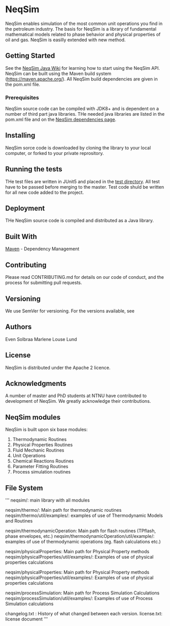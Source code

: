 # NeqSim
NeqSim enables simulation of the most common unit operations you find in the petroleum industry. 
The basis for NeqSim is a library of fundamental mathematical models related to phase behavior and physical properties of oil and gas.  NeqSim is easilly extended with new method.

## Getting Started
See the [NeqSim Java Wiki](https://github.com/equinor/neqsimsource/wiki) for learning how to start using the NeqSim API.
NeqSim can be built using the Maven build system (https://maven.apache.org/). All NeqSim build dependencies are given in the pom.xml file.

### Prerequisites
NeqSim source code can be compiled with JDK8+ and is dependent on a number of third part java libraries. THe needed java libraries are listed in the pom.xml file and on the [NeqSim dependencies page](https://github.com/equinor/neqsimsource/network/dependencies).

## Installing
NeqSim sorce code is downloaded by cloning the library to your local computer, or forked to your private reprository.

## Running the tests
THe test files are written in JUnit5 and placed in the [test directory](https://github.com/equinor/neqsimsource/tree/master/src/test). All test have to be passed before merging to the master. Test code shuld be written for all new code added to the project. 

## Deployment
THe NeqSim source code is compiled and distributed as a Java library.

## Built With
[Maven](https://maven.apache.org/) - Dependency Management

## Contributing
Please read CONTRIBUTING.md for details on our code of conduct, and the process for submitting pull requests.

## Versioning
We use SemVer for versioning. For the versions available, see

## Authors
Even Solbraa
Marlene Louse Lund

## License
NeqSim is distributed under the Apache 2 licence.

## Acknowledgments
A number of master and PhD students at NTNU have contributed to development of NeqSim. We greatly acknowledge their contributions.


## NeqSim modules
NeqSim is built upon six base modules:
1. Thermodynamic Routines
2. Physical Properties Routines
3. Fluid Mechanic Routines
4. Unit Operations
5. Chemical Reactions Routines
6. Parameter Fitting Routines
7. Process simulation routines


## File System
'''
neqsim/: main library with all modules 

neqsim/thermo/: Main path for thermodynamic routines
neqsim/thermo/util/examples/: examples of use of Thermodynamic Models and Routines

neqsim/thermodynamicOperation: Main path for flash routines (TPflash, phase envelopes, etc.)
neqsim/thermodynamicOperation/util/example/: examples of use of thermodynamic operations (eg. flash calculations etc.)

neqsim/physicalProperties: Main path for Physical Property methods
neqsim/physicalProperties/util/examples/: Examples of use of physical properties calculations

neqsim/physicalProperties: Main path for Physical Property methods
neqsim/physicalProperties/util/examples/: Examples of use of physical properties calculations

neqsim/processSimulation: Main path for Process Simulation Calculations
neqsim/processSimulation/util/examples/: Examples of use of Process Simulation calculations

changelog.txt : History of what changed between each version.
license.txt: license document
'''
